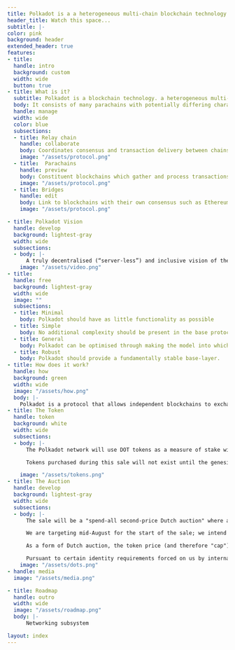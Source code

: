 ```yaml
---
title: Polkadot is a a heterogeneous multi-chain blockchain technology.
header_title: Watch this space...
subtitle: |-
color: pink
background: header
extended_header: true
features:
- title:  
  handle: intro
  background: custom
  width: wide
  button: true
- title: What is it?
  subtitle: Polkadot is a blockchain technology. a heterogeneous multi-chain.
  body: It consists of many parachains with potentially differing characteristics, such as ability to provide anonymity or formal verification. Transactions can be spread out across the chains, allowing many more to be processed in the same period of time. Polkadot ensures that each of these blockchains remains secure and that any dealings between the are faithfully executed. Specialised parachains called bridges can be created to link independent chains.
  handle: manage
  width: wide
  color: blue
  subsections:
  - title: Relay chain
    handle: collaborate
    body: Coordinates consensus and transaction delivery between chains
    image: "/assets/protocol.png"
  - title:  Parachains
    handle: preview
    body: Constituent blockchains which gather and process transactions
    image: "/assets/protocol.png"
  - title: Bridges
    handle: edit
    body: Link to blockchains with their own consensus such as Ethereum
    image: "/assets/protocol.png"

- title: Polkadot Vision
  handle: develop
  background: lightest-gray
  width: wide
  subsections:
  - body: |-
      A truly decentralised (“server-less”) and inclusive vision of the Internet society, facilitating privacy and resistance in the face of censorship and oppression. Services being built with multiple communicating blockchains, sharing information via smart contracts, not held back by the limits of individual chain scalability.
    image: "/assets/video.png"
- title:
  handle: free
  background: lightest-gray
  width: wide
  image: ""
  subsections:
  - title: Minimal
    body: Polkadot should have as little functionality as possible
  - title: Simple
    body: No additional complexity should be present in the base protocol.
  - title: General
    body: Polkadot can be optimised through making the model into which extensions fit as abstract as possible.
  - title: Robust
    body: Polkadot should provide a fundamentally stable base-layer.
- title: How does it work?
  handle: how
  background: green
  width: wide
  image: "/assets/how.png"
  body: |-
    Polkadot is a protocol that allows independent blockchains to exchange information. Polkadot is an inter-chain blockchain protocol which unlike internet messaging protocols (e.g. TCP/IP) also enforces the order and the validity of the messages between the chains. This inter-operability also allows the additional benefit of scalability by creating a general environment for multiple state machines.  
- title: The Token
  handle: token
  background: white
  width: wide
  subsections:
  - body: |-
      The Polkadot network will use DOT tokens as a measure of stake within the network, requiring them to take part in the governance and direction of the overall system as well as payment for certain kinds of operations within the system such as the bonding of commercial chains.

      Tokens purchased during this sale will not exist until the genesis block launch, currently estimated to happen in Q3 2019.

    image: "/assets/tokens.png"
- title: The Auction
  handle: develop
  background: lightest-gray
  width: wide
  subsections:
  - body: |-
      The sale will be a "spend-all second-price Dutch auction" where a fixed amount representing 50% of the total genesis block allocation of tokens will be sold. We will certainly accept Ether in the sale; other crypto-currencies may also be accepted depending on technical feasibility and timeline.

      We are targeting mid-August for the start of the sale; we intend to issue a 14-day countdown once we have the specific date nailed down.

      As a form of Dutch auction, the token price (and therefore "cap") starts high and decreases over time until all tokens are sold. The timetable of how fast the price reduces is predefined, starting fast and getting slower over time. The final details, including identity requirements and auction timetable will be published along with the specific date that the sale will begin in the near future.

      Pursuant to certain identity requirements forced on us by international regulations, we are happy to allow citizens and organisations of almost all jurisdictions globally the opportunity to participate in this event (we are sad to note that due to legal restrictions, we are unable to accept the contributions of citizens of Japan). We will endeavour to make the certification as  cheap, swift and convenient as possible.
    image: "/assets/dots.png"
- handle: media
  image: "/assets/media.png"

- title: Roadmap
  handle: outro
  width: wide
  image: "/assets/roadmap.png"
  body: |-
      Networking subsystem

layout: index
---
```


